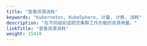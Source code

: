 ```yaml
---
title: "查看资源消耗"
keywords: "Kubernetes, KubeSphere, 计量, 计费, 消耗"
description: "在不同级别追踪您集群工作负载的资源用量。"
linkTitle: "查看资源消耗"
weight: 15410
---
```


